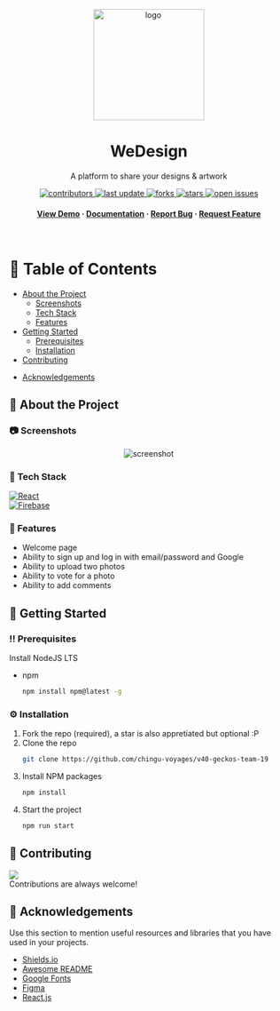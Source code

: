
<div align="center">

  <img src="assets/logo.png" alt="logo" width="200" height="auto" />
  <h1>WeDesign</h1>
  
  <p>
    A platform to share your designs & artwork
  </p>
  
  
<!-- Badges -->
<p>
  <a href="https://github.com/chingu-voyages/v40-geckos-team-19/graphs/contributors">
    <img src="https://img.shields.io/github/contributors/chingu-voyages/v40-geckos-team-19" alt="contributors" />
  </a>
  <a href="">
    <img src="https://img.shields.io/github/last-commit/chingu-voyages/v40-geckos-team-19" alt="last update" />
  </a>
  <a href="https://github.com/chingu-voyages/v40-geckos-team-19/network/members">
    <img src="https://img.shields.io/github/forks/chingu-voyages/v40-geckos-team-19" alt="forks" />
  </a>
  <a href="https://github.com/chingu-voyages/v40-geckos-team-19/stargazers">
    <img src="https://img.shields.io/github/stars/chingu-voyages/v40-geckos-team-19" alt="stars" />
  </a>
  <a href="https://github.com/chingu-voyages/v40-geckos-team-19/issues/">
    <img src="https://img.shields.io/github/issues/chingu-voyages/v40-geckos-team-19" alt="open issues" />
  </a>
</p>
   
<h4>
    <a href="https://github.com/chingu-voyages/v40-geckos-team-19/">View Demo</a>
  <span> · </span>
    <a href="https://github.com/chingu-voyages/v40-geckos-team-19">Documentation</a>
  <span> · </span>
    <a href="https://github.com/chingu-voyages/v40-geckos-team-19/issues/">Report Bug</a>
  <span> · </span>
    <a href="https://github.com/chingu-voyages/v40-geckos-team-19/issues/">Request Feature</a>
  </h4>
</div>

<br />

<!-- Table of Contents -->
# :notebook_with_decorative_cover: Table of Contents

- [About the Project](#star2-about-the-project)
  * [Screenshots](#camera-screenshots)
  * [Tech Stack](#space_invader-tech-stack)
  * [Features](#dart-features)
- [Getting Started](#toolbox-getting-started)
  * [Prerequisites](#bangbang-prerequisites)
  * [Installation](#gear-installation)
- [Contributing](#wave-contributing)
<!-- - [FAQ](#grey_question-faq)
- [License](#warning-license)
- [Contact](#handshake-contact) -->
- [Acknowledgements](#gem-acknowledgements)

  

<!-- About the Project -->
## :star2: About the Project


<!-- Screenshots -->
### :camera: Screenshots

<div align="center"> 
  <img src="https://placehold.co/600x400?text=Your+Screenshot+here" alt="screenshot" />
</div>


<!-- TechStack -->
### :space_invader: Tech Stack

[![React][React.js]][React-url]
<br />
[![Firebase][Firebase]][Firebase-url]

<!-- Features -->
### :dart: Features

- Welcome page
- Ability to sign up and log in with email/password and Google
- Ability to upload two photos
- Ability to vote for a photo
- Ability to add comments

<!-- Getting Started -->
## 	:toolbox: Getting Started

<!-- Prerequisites -->
### :bangbang: Prerequisites

Install NodeJS LTS

* npm
  ```sh
  npm install npm@latest -g
  ```

<!-- Installation -->
### :gear: Installation

1. Fork the repo (required), a star is also appretiated but optional :P
2. Clone the repo
   ```sh
   git clone https://github.com/chingu-voyages/v40-geckos-team-19
   ```
3. Install NPM packages
   ```sh
   npm install
   ```
4. Start the project
   ```sh
   npm run start
   ```

<!-- Contributing -->
## :wave: Contributing

<a href="https://github.com/chingu-voyages/v40-geckos-team-19/graphs/contributors">
  <img src="https://contrib.rocks/image?repo=chingu-voyages/v40-geckos-team-19" />
</a>
<br />
Contributions are always welcome!


<!-- FAQ -->
<!-- ## :grey_question: FAQ

- Question 1

  + Answer 1

- Question 2

  + Answer 2 -->


<!-- License -->
<!-- ## :warning: License

Distributed under the no License. See LICENSE.txt for more information. -->


<!-- Acknowledgments -->
## :gem: Acknowledgements

Use this section to mention useful resources and libraries that you have used in your projects.

 - [Shields.io](https://shields.io/)
 - [Awesome README](https://github.com/matiassingers/awesome-readme)
 - [Google Fonts](https://fonts.google.com/)
 - [Figma](https://www.figma.com/)
 - [React.js](https://reactjs.org/)

<!-- MARKDOWN LINKS & IMAGES -->

[React.js]: https://img.shields.io/badge/React-20232A?style=for-the-badge&logo=react&logoColor=61DAFB
[React-url]: https://reactjs.org/
[Firebase]: https://img.shields.io/badge/Firebase-039BE5?style=for-the-badge&logo=Firebase&logoColor=white
[Firebase-url]: https://firebase.google.com/docs

